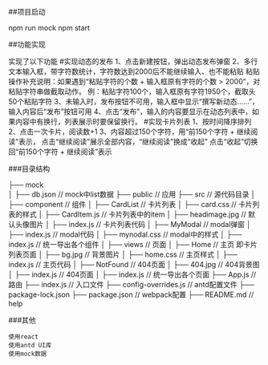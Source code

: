 ##项目启动

 npm run mock
 npm start

##功能实现

 实现了以下功能
    #实现动态的发布
        1、点击新建按钮，弹出动态发布弹窗
        2、多行文本输入框，带字符数统计，字符数达到2000后不能继续输入、也不能粘贴
        粘贴操作补充说明：如果遇到“粘贴字符的个数 + 输入框原有字符的个数 > 2000”，对粘贴字符串做截取动作。
        例：粘贴字符100个，输入框原有字符1950个，截取头50个粘贴字符
        3、未输入时，发布按钮不可用，输入框中显示“撰写新动态……”，输入内容后“发布”按钮可用
        4、点击“发布”，输入的内容要显示在动态列表中，如果内容中有换行，列表展示时要保留换行。
    #实现卡片列表
        1、按时间降序排列
        2、点击一次卡片，阅读数+1
        3、内容超过150个字符，用“前150个字符 + 继续阅读”表示，
        点击“继续阅读”展示全部内容，“继续阅读”换成“收起”
        点击“收起”切换回“前150个字符 + 继续阅读”表示


###目录结构

├── mock                        
│   ├── db.json                 // mock中list数据
├── public                      // 应用
├── src                         // 源代码目录
│   ├── component               // 组件
│       ├── CardList            // 卡片列表
│           ├── card.css        // 卡片列表的样式
│           ├── CardItem.js     // 卡片列表中的item
│           ├── headimage.jpg   // 默认头像图片
│           ├── index.js        // 卡片列表代码
│       ├── MyModal             // modal弹窗
│           ├── index.js        // modal代码
│           ├── mynodal.css     // modal中的样式
│       ├── index.js            // 统一导出各个组件
│   ├── views                   // 页面
│       ├── Home                // 主页 即卡片列表页面
│           ├── bg.jpg          // 背景图片
│           ├── home.css        // 主页样式
│           ├── index.js        // 主页代码
│       ├── NotFound            // 404页面
│           ├── 404.jpg         // 404背景图
│           ├── index.js        // 404页面
│       ├── index.js            // 统一导出各个页面
├── App.js                      // 路由
├── index.js                    // 入口文件
├── config-overrides.js         // antd配置文件
├── package-lock.json
├── package.json                // webpack配置
├── README.md                   // help

###其他

    使用react
    使用antd UI库
    使用mock数据


